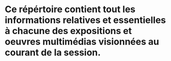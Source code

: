 # Ce répértoire contient tout les informations relatives et essentielles à chacune des expositions et oeuvres multimédias visionnées au courant de la session. 
